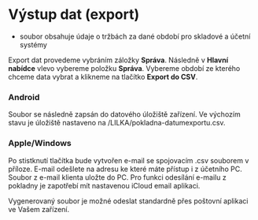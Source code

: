 # Výstup dat (export)

- soubor obsahuje údaje o tržbách za dané období pro skladové a účetní systémy

Export dat provedeme vybráním záložky **Správa**. Následně v **Hlavní nabídce** vlevo vybereme položku **Správa**. Vybereme období ze kterého chceme data vybrat a klikneme na tlačítko **Export do CSV**.


### Android



Soubor se následně zapsán do datového úložiště zařízení. Ve výchozím stavu je úložiště nastaveno na /LILKA/pokladna-datumexportu.csv. 

### Apple/Windows
Po stistknutí tlačítka bude vytvořen e-mail se spojovacím .csv souborem v příloze. E-mail odešlete na adresu ke které máte přístup i z účetního PC. Soubor z e-mail klienta uložte do PC. Pro funkci odesílání e-mailu z pokladny je zapotřebí mít nastavenou iCloud email aplikaci.

Vygenerovaný soubor je možné odeslat standardně přes poštovní aplikaci ve Vašem zařízení.

